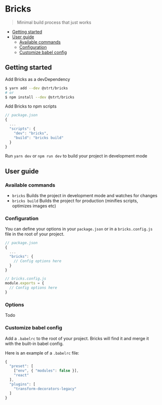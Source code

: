 # Bricks

> Minimal build process that just works

- [Getting started](#getting-started)
- [User guide](#user-guide)
  - [Available commands](#available-commands)
  - [Configuration](#configuration)
  - [Customize babel config](#customize-babel-config)

## Getting started

Add Bricks as a devDependency
```bash
$ yarn add --dev @strt/bricks
# or
$ npm install --dev @strt/bricks
```

Add Bricks to npm scripts
```js
// package.json
{
  ...
  "scripts": {
    "dev": "bricks",
    "build": "bricks build"
  }
}
```

Run `yarn dev` or `npm run dev` to build your project in development mode

## User guide

### Available commands
- `bricks` Builds the project in development mode and watches for changes
- `bricks build` Builds the project for production (minifies scripts, optimizes images etc)

### Configuration
You can define your options in your `package.json` or in a `bricks.config.js` file in the root of your project. 

```js
// package.json
{ 
  ...
  "bricks": {
    // Config options here
  }
}
```

```js
// bricks.config.js
module.exports = {
  // Config options here
}
``` 

### Options
Todo

### Customize babel config
Add a `.babelrc` to the root of your project. Bricks will find it and merge it with the built-in babel config. 

Here is an example of a `.babelrc` file:
```js
{
  "preset": [
    ["env", { "modules": false }], 
    "react"
  ],
  "plugins": [
    "transform-decorators-legacy"
  ]
}
```
